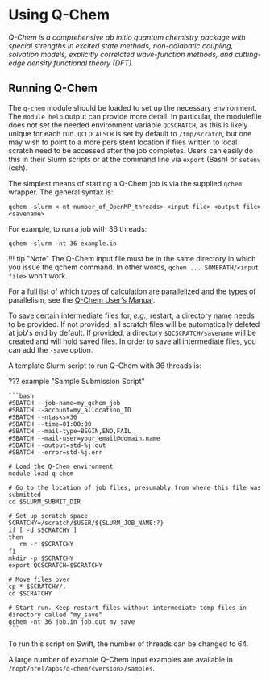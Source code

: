 # Using Q-Chem

*Q-Chem is a comprehensive *ab initio* quantum chemistry package with special strengths in excited state methods, non-adiabatic coupling, solvation models, explicitly correlated wave-function methods, and cutting-edge density functional theory (DFT).* 

## Running Q-Chem

The `q-chem` module should be loaded to set up the necessary environment. The `module help` output can provide more detail. In particular, the modulefile does not set the needed environment variable `QCSCRATCH`, as this is likely unique for each run. `QCLOCALSCR` is set by default to `/tmp/scratch`, but one may wish to point to a more persistent location if files written to local scratch need to be accessed after the job completes. Users can easily do this in their Slurm scripts or at the command line via `export` (Bash) or `setenv` (csh). 

The simplest means of starting a Q-Chem job is via the supplied `qchem` wrapper. The general syntax is: 

`qchem -slurm <-nt number_of_OpenMP_threads> <input file> <output file> <savename>`

For example, to run a job with 36 threads:

`qchem -slurm -nt 36 example.in`

!!! tip "Note"
	 The Q-Chem input file must be in the same directory in which you issue the qchem command. In other words, `qchem ... SOMEPATH/<input file>` won't work. 

For a full list of which types of calculation are parallelized and the types of parallelism, see the [Q-Chem User's Manual](https://manual.q-chem.com/5.3/).

To save certain intermediate files for, *e.g.*, restart, a directory name needs to be provided. If not provided, all scratch files will be automatically deleted at job's end by default. If provided, a directory `$QCSCRATCH/savename` will be created and will hold saved files. In order to save all intermediate files, you can add the `-save` option. 

A template Slurm script to run Q-Chem with 36 threads is:

??? example "Sample Submission Script"

	```bash
	#SBATCH --job-name=my_qchem_job
	#SBATCH --account=my_allocation_ID
	#SBATCH --ntasks=36
	#SBATCH --time=01:00:00
	#SBATCH --mail-type=BEGIN,END,FAIL
	#SBATCH --mail-user=your_email@domain.name
	#SBATCH --output=std-%j.out
	#SBATCH --error=std-%j.err
	 
	# Load the Q-Chem environment
	module load q-chem
	 
	# Go to the location of job files, presumably from where this file was submitted
	cd $SLURM_SUBMIT_DIR
	 
	# Set up scratch space
	SCRATCHY=/scratch/$USER/${SLURM_JOB_NAME:?}
	if [ -d $SCRATCHY ]
	then
	   rm -r $SCRATCHY
	fi
	mkdir -p $SCRATCHY
	export QCSCRATCH=$SCRATCHY
	 
	# Move files over
	cp * $SCRATCHY/.
	cd $SCRATCHY
	 
	# Start run. Keep restart files without intermediate temp files in directory called "my_save"
	qchem -nt 36 job.in job.out my_save
	```

To run this script on Swift, the number of threads can be changed to 64. 

A large number of example Q-Chem input examples are available in `/nopt/nrel/apps/q-chem/<version>/samples`.


